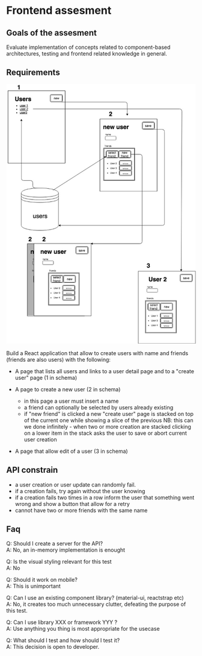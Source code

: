 # Frontend assesment

## Goals of the assesment

Evaluate implementation of concepts related to component-based architectures, testing and frontend related knowledge in general.

## Requirements

![schema](schema.jpg)

Build a React application that allow to create users with name and friends (friends are also users) with the following:

- A page that lists all users and links to a user detail page and to a "create user" page (1 in schema)
- A page to create a new user (2 in schema)

  - in this page a user must insert a name
  - a friend can optionally be selected by users already existing
  - if "new friend" is clicked a new "create user" page is stacked on top of the current one while showing a slice of the previous
    NB: this can we done infinitely - when two or more creation are stacked clicking on a lower item in the stack asks the user to save or abort current user creation

- A page that allow edit of a user (3 in schema)

## API constrain

- a user creation or user update can randomly fail.
- if a creation fails, try again without the user knowing
- if a creation fails two times in a row inform the user that something went wrong and show a button that allow for a retry
- cannot have two or more friends with the same name

## Faq

Q: Should I create a server for the API?  
A: No, an in-memory implementation is enought

Q: Is the visual styling relevant for this test  
A: No

Q: Should it work on mobile?  
A: This is unimportant

Q: Can I use an existing component library? (material-ui, reactstrap etc)  
A: No, it creates too much unnecessary clutter, defeating the purpose of this test.

Q: Can I use library XXX or framework YYY ?  
A: Use anything you thing is most appropriate for the usecase

Q: What should I test and how should I test it?  
A: This decision is open to developer.
